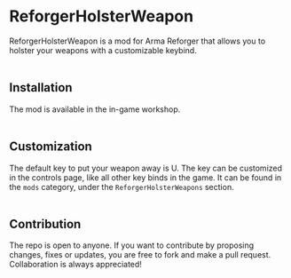 # ReforgerHolsterWeapon
ReforgerHolsterWeapon is a mod for Arma Reforger that allows you to holster your weapons with a customizable keybind.  
&nbsp;  
## Installation
The mod is available in the in-game workshop.  
&nbsp;
## Customization
The default key to put your weapon away is U. The key can be customized in the controls page, like all other key binds in the game.
It can be found in the `mods` category, under the `ReforgerHolsterWeapons` section.  
&nbsp;
## Contribution
The repo is open to anyone. If you want to contribute by proposing changes, fixes or updates, you are free to fork and make a pull request. Collaboration is always appreciated!  
  
